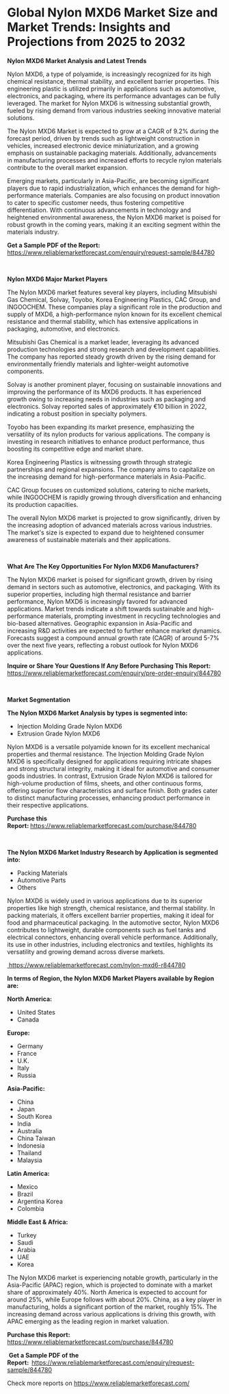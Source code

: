 <p><h1>Global Nylon MXD6 Market Size and Market Trends: Insights and Projections from 2025 to 2032</h1></p><p><strong>Nylon MXD6 Market Analysis and Latest Trends</strong></p>
<p><p>Nylon MXD6, a type of polyamide, is increasingly recognized for its high chemical resistance, thermal stability, and excellent barrier properties. This engineering plastic is utilized primarily in applications such as automotive, electronics, and packaging, where its performance advantages can be fully leveraged. The market for Nylon MXD6 is witnessing substantial growth, fueled by rising demand from various industries seeking innovative material solutions.</p><p>The Nylon MXD6 Market is expected to grow at a CAGR of 9.2% during the forecast period, driven by trends such as lightweight construction in vehicles, increased electronic device miniaturization, and a growing emphasis on sustainable packaging materials. Additionally, advancements in manufacturing processes and increased efforts to recycle nylon materials contribute to the overall market expansion. </p><p>Emerging markets, particularly in Asia-Pacific, are becoming significant players due to rapid industrialization, which enhances the demand for high-performance materials. Companies are also focusing on product innovation to cater to specific customer needs, thus fostering competitive differentiation. With continuous advancements in technology and heightened environmental awareness, the Nylon MXD6 market is poised for robust growth in the coming years, making it an exciting segment within the materials industry.</p></p>
<p><strong>Get a Sample PDF of the Report:&nbsp;</strong> <a href="https://www.reliablemarketforecast.com/enquiry/request-sample/844780?utm_campaign=3103&utm_medium=2&utm_source=Github&utm_content=ia&utm_term=31032025&utm_id=nylon-mxd6">https://www.reliablemarketforecast.com/enquiry/request-sample/844780</a></p>
<p>&nbsp;</p>
<p><strong>Nylon MXD6 Major Market Players</strong></p>
<p><p>The Nylon MXD6 market features several key players, including Mitsubishi Gas Chemical, Solvay, Toyobo, Korea Engineering Plastics, CAC Group, and INGOOCHEM. These companies play a significant role in the production and supply of MXD6, a high-performance nylon known for its excellent chemical resistance and thermal stability, which has extensive applications in packaging, automotive, and electronics.</p><p>Mitsubishi Gas Chemical is a market leader, leveraging its advanced production technologies and strong research and development capabilities. The company has reported steady growth driven by the rising demand for environmentally friendly materials and lighter-weight automotive components. </p><p>Solvay is another prominent player, focusing on sustainable innovations and improving the performance of its MXD6 products. It has experienced growth owing to increasing needs in industries such as packaging and electronics. Solvay reported sales of approximately €10 billion in 2022, indicating a robust position in specialty polymers.</p><p>Toyobo has been expanding its market presence, emphasizing the versatility of its nylon products for various applications. The company is investing in research initiatives to enhance product performance, thus boosting its competitive edge and market share.</p><p>Korea Engineering Plastics is witnessing growth through strategic partnerships and regional expansions. The company aims to capitalize on the increasing demand for high-performance materials in Asia-Pacific.</p><p>CAC Group focuses on customized solutions, catering to niche markets, while INGOOCHEM is rapidly growing through diversification and enhancing its production capacities.</p><p>The overall Nylon MXD6 market is projected to grow significantly, driven by the increasing adoption of advanced materials across various industries. The market's size is expected to expand due to heightened consumer awareness of sustainable materials and their applications.</p></p>
<p>&nbsp;</p>
<p><strong>What Are The Key Opportunities For Nylon MXD6 Manufacturers?</strong></p>
<p><p>The Nylon MXD6 market is poised for significant growth, driven by rising demand in sectors such as automotive, electronics, and packaging. With its superior properties, including high thermal resistance and barrier performance, Nylon MXD6 is increasingly favored for advanced applications. Market trends indicate a shift towards sustainable and high-performance materials, prompting investment in recycling technologies and bio-based alternatives. Geographic expansion in Asia-Pacific and increasing R&D activities are expected to further enhance market dynamics. Forecasts suggest a compound annual growth rate (CAGR) of around 5-7% over the next five years, reflecting a robust outlook for Nylon MXD6 applications.</p></p>
<p><strong>Inquire or Share Your Questions If Any Before Purchasing This Report:</strong> <a href="https://www.reliablemarketforecast.com/enquiry/pre-order-enquiry/844780?utm_campaign=3103&utm_medium=2&utm_source=Github&utm_content=ia&utm_term=31032025&utm_id=nylon-mxd6">https://www.reliablemarketforecast.com/enquiry/pre-order-enquiry/844780</a></p>
<p>&nbsp;</p>
<p><strong>Market Segmentation</strong></p>
<p><strong>The Nylon MXD6 Market Analysis by types is segmented into:</strong></p>
<p><ul><li>Injection Molding Grade Nylon MXD6</li><li>Extrusion Grade Nylon MXD6</li></ul></p>
<p><p>Nylon MXD6 is a versatile polyamide known for its excellent mechanical properties and thermal resistance. The Injection Molding Grade Nylon MXD6 is specifically designed for applications requiring intricate shapes and strong structural integrity, making it ideal for automotive and consumer goods industries. In contrast, Extrusion Grade Nylon MXD6 is tailored for high-volume production of films, sheets, and other continuous forms, offering superior flow characteristics and surface finish. Both grades cater to distinct manufacturing processes, enhancing product performance in their respective applications.</p></p>
<p><strong>Purchase this Report:&nbsp;</strong><a href="https://www.reliablemarketforecast.com/purchase/844780?utm_campaign=3103&utm_medium=2&utm_source=Github&utm_content=ia&utm_term=31032025&utm_id=nylon-mxd6">https://www.reliablemarketforecast.com/purchase/844780</a></p>
<p>&nbsp;</p>
<p><strong>The Nylon MXD6 Market Industry Research by Application is segmented into:</strong></p>
<p><ul><li>Packing Materials</li><li>Automotive Parts</li><li>Others</li></ul></p>
<p><p>Nylon MXD6 is widely used in various applications due to its superior properties like high strength, chemical resistance, and thermal stability. In packing materials, it offers excellent barrier properties, making it ideal for food and pharmaceutical packaging. In the automotive sector, Nylon MXD6 contributes to lightweight, durable components such as fuel tanks and electrical connectors, enhancing overall vehicle performance. Additionally, its use in other industries, including electronics and textiles, highlights its versatility and growing demand across diverse markets.</p></p>
<p><a href="https://www.reliablemarketforecast.com/nylon-mxd6-r844780?utm_campaign=3103&utm_medium=2&utm_source=Github&utm_content=ia&utm_term=31032025&utm_id=nylon-mxd6">&nbsp;https://www.reliablemarketforecast.com/nylon-mxd6-r844780</a></p>
<p><strong>In terms of Region, the Nylon MXD6 Market Players available by Region are:</strong></p>
<p>
    <p> <strong> North America: </strong>
        <ul>
            <li>United States</li>
            <li>Canada</li>
        </ul>
        </p> 
    <p> <strong> Europe: </strong>
        <ul>
            <li>Germany</li>
            <li>France</li>
            <li>U.K.</li>
            <li>Italy</li>
            <li>Russia</li>
        </ul>
        </p> 
    <p> <strong> Asia-Pacific: </strong>
        <ul>
            <li>China</li>
            <li>Japan</li>
            <li>South Korea</li>
            <li>India</li>
            <li>Australia</li>
            <li>China Taiwan</li>
            <li>Indonesia</li>
            <li>Thailand</li>
            <li>Malaysia</li>
        </ul>
        </p> 
    <p> <strong> Latin America: </strong>
        <ul>
            <li>Mexico</li>
            <li>Brazil</li>
            <li>Argentina Korea</li>
            <li>Colombia</li>
        </ul>
        </p> 
    <p> <strong> Middle East & Africa: </strong>
        <ul>
            <li>Turkey</li>
            <li>Saudi</li>
            <li>Arabia</li>
            <li>UAE</li>
            <li>Korea</li>
        </ul>
    </p>
    </p>
<p><p>The Nylon MXD6 market is experiencing notable growth, particularly in the Asia-Pacific (APAC) region, which is projected to dominate with a market share of approximately 40%. North America is expected to account for around 25%, while Europe follows with about 20%. China, as a key player in manufacturing, holds a significant portion of the market, roughly 15%. The increasing demand across various applications is driving this growth, with APAC emerging as the leading region in market valuation.</p></p>
<p><strong>Purchase this Report: </strong><a href="https://www.reliablemarketforecast.com/purchase/844780?utm_campaign=3103&utm_medium=2&utm_source=Github&utm_content=ia&utm_term=31032025&utm_id=nylon-mxd6">https://www.reliablemarketforecast.com/purchase/844780</a></p>
<p>&nbsp;<strong>Get a Sample PDF of the Report:&nbsp;&nbsp;</strong><a href="https://www.reliablemarketforecast.com/enquiry/request-sample/844780?utm_campaign=3103&utm_medium=2&utm_source=Github&utm_content=ia&utm_term=31032025&utm_id=nylon-mxd6">https://www.reliablemarketforecast.com/enquiry/request-sample/844780</a></p>
<p><strong></strong></p>
<p>Check more reports on <a href="https://www.reliablemarketforecast.com/?utm_campaign=3103&utm_medium=2&utm_source=Github&utm_content=ia&utm_term=31032025&utm_id=nylon-mxd6">https://www.reliablemarketforecast.com/</a></p>